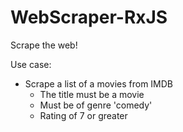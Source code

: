 # WebScraper-RxJS
Scrape the web!

Use case:
* Scrape a list of a movies from IMDB
    - The title must be a movie
    - Must be of genre 'comedy'
    - Rating of 7 or greater
